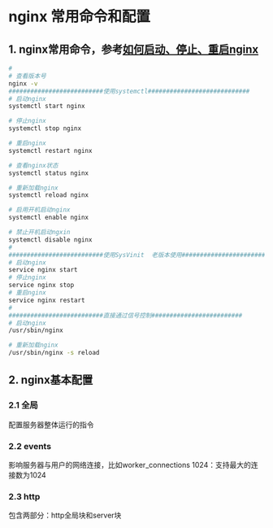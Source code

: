 # nginx 常用命令和配置

## 1. nginx常用命令，参考[如何启动、停止、重启nginx](https://linuxize.com/post/start-stop-restart-nginx/)

```bash
#
# 查看版本号
nginx -v
##########################使用systemctl############################
# 启动nginx
systemctl start nginx

# 停止nginx
systemctl stop nginx

# 重启nginx
systemctl restart nginx

# 查看nginx状态
systemctl status nginx

# 重新加载nginx
systemctl reload nginx

# 启用开机启动nginx
systemctl enable nginx

# 禁止开机启动ngxin
systemctl disable nginx
#
##########################使用SysVinit  老版本使用############################
# 启动nginx
service nginx start
# 停止nginx
service nginx stop
# 重启nginx
service nginx restart
#
##########################直接通过信号控制#########################
# 启动nginx
/usr/sbin/nginx

# 重新加载nginx
/usr/sbin/nginx -s reload
```



## 2. nginx基本配置

### 2.1 全局

配置服务器整体运行的指令

### 2.2 events

影响服务器与用户的网络连接，比如worker_connections 1024：支持最大的连接数为1024

### 2.3 http

包含两部分：http全局块和server块

